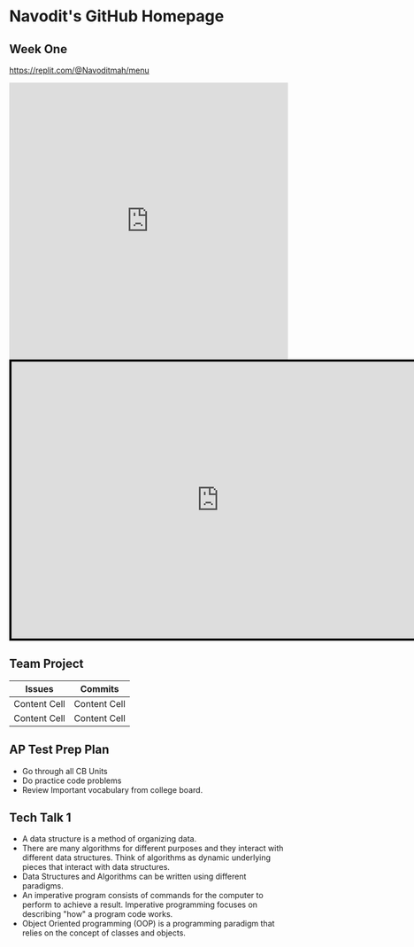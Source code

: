 # Navodit's GitHub Homepage


## Week One

https://replit.com/@Navoditmah/menu

<iframe frameborder="0" width="100%" height="500px" src="https://replit.com/@Navoditmah/menu-embed?embed=true"> </iframe>



<iframe src="https://replit.com/@Navoditmah/menu-embed?embed=true" name="Block Racers!" scrolling="No" height="500px" width="750px" style="border:4px solid #000000;"></iframe>





## Team Project 

| Issues  |  Commits |
| ------------- | ------------- |
| Content Cell  | Content Cell  |
| Content Cell  | Content Cell  |

## AP Test Prep Plan
* Go through all CB Units
* Do practice code problems
* Review Important vocabulary from college board.

## Tech Talk 1
* A data structure is a method of organizing data.
* There are many algorithms for different purposes and they interact with different data structures. Think of algorithms as dynamic underlying pieces that interact with data structures.
* Data Structures and Algorithms can be written using different paradigms.
* An imperative program consists of commands for the computer to perform to achieve a result. Imperative programming focuses on describing "how" a program code works.
* Object Oriented programming (OOP) is a programming paradigm that relies on the concept of classes and objects.
